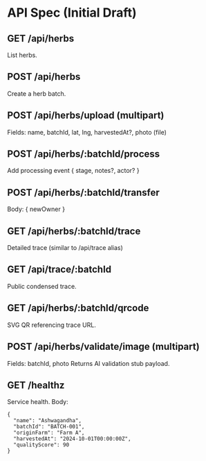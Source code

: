 # API Spec (Initial Draft)

## GET /api/herbs
List herbs.

## POST /api/herbs
Create a herb batch.
## POST /api/herbs/upload (multipart)
Fields: name, batchId, lat, lng, harvestedAt?, photo (file)

## POST /api/herbs/:batchId/process
Add processing event { stage, notes?, actor? }

## POST /api/herbs/:batchId/transfer
Body: { newOwner }

## GET /api/herbs/:batchId/trace
Detailed trace (similar to /api/trace alias)

## GET /api/trace/:batchId
Public condensed trace.

## GET /api/herbs/:batchId/qrcode
SVG QR referencing trace URL.

## POST /api/herbs/validate/image (multipart)
Fields: batchId, photo
Returns AI validation stub payload.

## GET /healthz
Service health.
Body:
```
{
  "name": "Ashwagandha",
  "batchId": "BATCH-001",
  "originFarm": "Farm A",
  "harvestedAt": "2024-10-01T00:00:00Z",
  "qualityScore": 90
}
```
